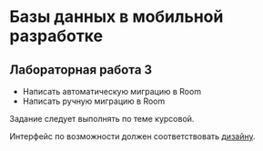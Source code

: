 # Базы данных в мобильной разработке
## Лабораторная работа 3

- Написать автоматическую миграцию в Room
- Написать ручную миграцию в Room

Задание следует выполнять по теме курсовой.

Интерфейс по возможности должен соответствовать [дизайну](https://www.figma.com/design/9sgRomqh7JohLfo8pGGhfj/Caresathome-Nurse-App-(Community)).
